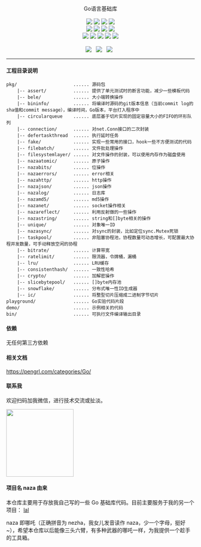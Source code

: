 <p align="center">
<br>
Go语言基础库
<br><br>
<a title="TravisCI" target="_blank" href="https://www.travis-ci.org/cfeeling/naza"><img src="https://www.travis-ci.org/cfeeling/naza.svg?branch=master"></a>
<a title="codecov" target="_blank" href="https://codecov.io/gh/cfeeling/naza"><img src="https://codecov.io/gh/cfeeling/naza/branch/master/graph/badge.svg?style=flat-square"></a>
<a title="goreportcard" target="_blank" href="https://goreportcard.com/report/github.com/cfeeling/naza"><img src="https://goreportcard.com/badge/github.com/cfeeling/naza?style=flat-square"></a>
<a title="sourcegraph" target="_blank" href="https://sourcegraph.com/github.com/cfeeling/naza"><img src="https://sourcegraph.com/github.com/cfeeling/naza/-/badge.svg"></a>
<br>
<a title="codeline" target="_blank" href="https://github.com/cfeeling/naza"><img src="https://sloc.xyz/github/cfeeling/naza/?category=code"></a>
<a title="license" target="_blank" href="https://github.com/cfeeling/naza/blob/master/LICENSE"><img src="https://img.shields.io/badge/license-MIT-brightgreen.svg?style=flat-square"></a>
<a title="lastcommit" target="_blank" href="https://github.com/cfeeling/naza/commits/master"><img src="https://img.shields.io/github/commit-activity/m/cfeeling/naza.svg?style=flat-square"></a>
<a title="commitactivity" target="_blank" href="https://github.com/cfeeling/naza/graphs/commit-activity"><img src="https://img.shields.io/github/last-commit/cfeeling/naza.svg?style=flat-square"></a>
<br>
<a title="pr" target="_blank" href="https://github.com/cfeeling/naza/pulls"><img src="https://img.shields.io/github/issues-pr-closed/cfeeling/naza.svg?style=flat-square&color=FF9966"></a>
<a title="hits" target="_blank" href="https://github.com/cfeeling/naza"><img src="https://hits.b3log.org/cfeeling/naza.svg?style=flat-square"></a>
<a title="language" target="_blank" href="https://github.com/cfeeling/naza"><img src="https://img.shields.io/github/languages/count/cfeeling/naza.svg?style=flat-square"></a>
<a title="toplanguage" target="_blank" href="https://github.com/cfeeling/naza"><img src="https://img.shields.io/github/languages/top/cfeeling/naza.svg?style=flat-square"></a>
<a title="godoc" target="_blank" href="https://godoc.org/github.com/cfeeling/naza"><img src="http://img.shields.io/badge/godoc-reference-5272B4.svg?style=flat-square"></a>
<br><br>
<a title="watcher" target="_blank" href="https://github.com/cfeeling/naza/watchers"><img src="https://img.shields.io/github/watchers/cfeeling/naza.svg?label=Watchers&style=social"></a>&nbsp;&nbsp;
<a title="star" target="_blank" href="https://github.com/cfeeling/naza/stargazers"><img src="https://img.shields.io/github/stars/cfeeling/naza.svg?label=Stars&style=social"></a>&nbsp;&nbsp;
<a title="fork" target="_blank" href="https://github.com/cfeeling/naza/network/members"><img src="https://img.shields.io/github/forks/cfeeling/naza.svg?label=Forks&style=social"></a>&nbsp;&nbsp;
</p>

---

#### 工程目录说明

```
pkg/                     ...... 源码包
    |-- assert/          ...... 提供了单元测试时的断言功能，减少一些模板代码
    |-- bele/            ...... 大小端转换操作
    |-- bininfo/         ...... 将编译时源码的git版本信息（当前commit log的sha值和commit message），编译时间，Go版本，平台打入程序中
    |-- circularqueue    ...... 底层基于切片实现的固定容量大小的FIFO的环形队列
    |-- connection/      ...... 对net.Conn接口的二次封装
    |-- defertaskthread  ...... 执行延时任务
    |-- fake/            ...... 实现一些常用的接口，hook一些不方便测试的代码
    |-- filebatch/       ...... 文件批处理操作
    |-- filesystemlayer/ ...... 对文件操作的封装，可以使用内存作为磁盘使用
    |-- nazaatomic/      ...... 原子操作
    |-- nazabits/        ...... 位操作
    |-- nazaerrors/      ...... error相关
    |-- nazahttp/        ...... http操作
    |-- nazajson/        ...... json操作
    |-- nazalog/         ...... 日志库
    |-- nazamd5/         ...... md5操作
    |-- nazanet/         ...... socket操作相关
    |-- nazareflect/     ...... 利用反射做的一些操作
    |-- nazastring/      ...... string和[]byte相关的操作
    |-- unique/          ...... 对象唯一ID
    |-- nazasync/        ...... 对sync的封装，比如定位sync.Mutex死锁
    |-- taskpool/        ...... 非阻塞协程池，协程数量可动态增长，可配置最大协程并发数量，可手动释放空闲的协程
    |-- bitrate/         ...... 计算带宽
    |-- ratelimit/       ...... 限流器，令牌桶，漏桶
    |-- lru/             ...... LRU缓存
    |-- consistenthash/  ...... 一致性哈希
    |-- crypto/          ...... 加解密操作
    |-- slicebytepool/   ...... []byte内存池
    |-- snowflake/       ...... 分布式唯一性ID生成器
    |-- ic/              ...... 将整型切片压缩成二进制字节切片
playground/              ...... Go实验代码片段
demo/                    ...... 示例相关的代码
bin/                     ...... 可执行文件编译输出目录
```

#### 依赖

无任何第三方依赖

#### 相关文档

https://pengrl.com/categories/Go/

#### 联系我

欢迎扫码加我微信，进行技术交流或扯淡。

<img src="https://pengrl.com/images/yoko_vx.jpeg" width="180" height="180" />

#### 项目名 naza 由来

本仓库主要用于存放我自己写的一些 Go 基础库代码。目前主要服务于我的另一个项目： [lal](https:////github.com/q191201771/lal)

naza 即哪吒（正确拼音为 nezha，我女儿发音读作 naza，少一个字母，挺好~），希望本仓库以后能像三头六臂，有多种武器的哪吒一样，为我提供一个趁手的工具箱。

